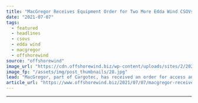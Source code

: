 ```yaml
---
title: "MacGregor Receives Equipment Order for Two More Edda Wind CSOVs"
date: "2021-07-07"
tags: 
  - featured
  - headlines
  - csovs
  - edda wind
  - macgregor
  - offshorewind
source: "offshorewind"
image_url: "https://cdn.offshorewind.biz/wp-content/uploads/sites/2/2021/03/10123007/Edda-Wind-CSOV-SOV_%C3%98stensj%C3%B8-Rederi_Salt-Ship-Design.jpg"
image_fp: "/assets/img/post_thumbnails/28.jpg"
lead: "MacGregor, part of Cargotec, has received an order for access and lifting systems for"
article_url: "https://www.offshorewind.biz/2021/07/07/macgregor-receives-equipment-order-for-two-more-edda-wind-csovs/"
---
```


---
